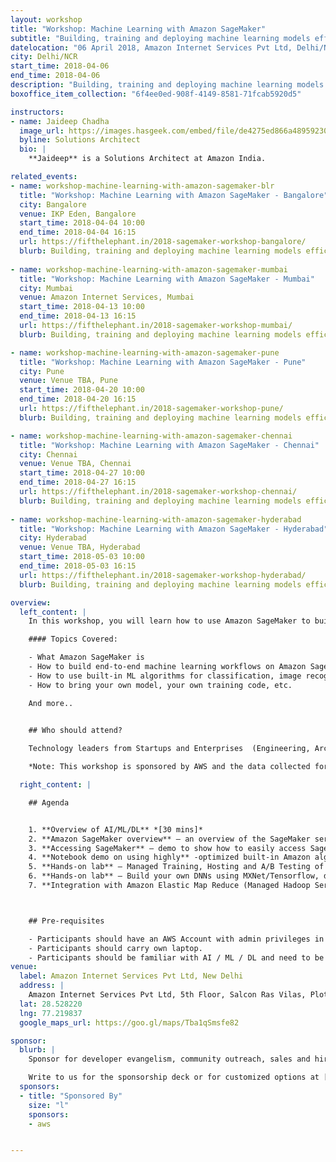 ```yaml
---
layout: workshop
title: "Workshop: Machine Learning with Amazon SageMaker"
subtitle: "Building, training and deploying machine learning models efficiently and at scale"
datelocation: "06 April 2018, Amazon Internet Services Pvt Ltd, Delhi/NCR"
city: Delhi/NCR
start_time: 2018-04-06
end_time: 2018-04-06
description: "Building, training and deploying machine learning models efficiently and at scale"
boxoffice_item_collection: "6f4ee0ed-908f-4149-8581-71fcab5920d5"

instructors:
- name: Jaideep Chadha
  image_url: https://images.hasgeek.com/embed/file/de4275ed866a489592307c1d618220df
  byline: Solutions Architect
  bio: |
    **Jaideep** is a Solutions Architect at Amazon India.

related_events:
- name: workshop-machine-learning-with-amazon-sagemaker-blr
  title: "Workshop: Machine Learning with Amazon SageMaker - Bangalore"
  city: Bangalore
  venue: IKP Eden, Bangalore
  start_time: 2018-04-04 10:00
  end_time: 2018-04-04 16:15
  url: https://fifthelephant.in/2018-sagemaker-workshop-bangalore/
  blurb: Building, training and deploying machine learning models efficiently and at scale.
  
- name: workshop-machine-learning-with-amazon-sagemaker-mumbai
  title: "Workshop: Machine Learning with Amazon SageMaker - Mumbai"
  city: Mumbai
  venue: Amazon Internet Services, Mumbai
  start_time: 2018-04-13 10:00
  end_time: 2018-04-13 16:15
  url: https://fifthelephant.in/2018-sagemaker-workshop-mumbai/
  blurb: Building, training and deploying machine learning models efficiently and at scale. 

- name: workshop-machine-learning-with-amazon-sagemaker-pune
  title: "Workshop: Machine Learning with Amazon SageMaker - Pune"
  city: Pune
  venue: Venue TBA, Pune
  start_time: 2018-04-20 10:00
  end_time: 2018-04-20 16:15
  url: https://fifthelephant.in/2018-sagemaker-workshop-pune/
  blurb: Building, training and deploying machine learning models efficiently and at scale.

- name: workshop-machine-learning-with-amazon-sagemaker-chennai
  title: "Workshop: Machine Learning with Amazon SageMaker - Chennai"
  city: Chennai
  venue: Venue TBA, Chennai
  start_time: 2018-04-27 10:00
  end_time: 2018-04-27 16:15
  url: https://fifthelephant.in/2018-sagemaker-workshop-chennai/
  blurb: Building, training and deploying machine learning models efficiently and at scale.
  
- name: workshop-machine-learning-with-amazon-sagemaker-hyderabad
  title: "Workshop: Machine Learning with Amazon SageMaker - Hyderabad"
  city: Hyderabad
  venue: Venue TBA, Hyderabad
  start_time: 2018-05-03 10:00
  end_time: 2018-05-03 16:15
  url: https://fifthelephant.in/2018-sagemaker-workshop-hyderabad/
  blurb: Building, training and deploying machine learning models efficiently and at scale.

overview:
  left_content: |
    In this workshop, you will learn how to use Amazon SageMaker to build, train and host machine learning models. Going through a number of Jupyter notebooks, you will first learn how to use built-in algorithms to perform complex tasks like image classification or clustering. Then, trainers will teach you how you can bring your own Tensorflow or Apache MXNet script to train deep learning models. Finally, you will deploy your models to SageMaker-managed infrastructure and use them to predict new samples.

    #### Topics Covered:

    - What Amazon SageMaker is
    - How to build end-to-end machine learning workflows on Amazon SageMaker
    - How to use built-in ML algorithms for classification, image recognition, etc.
    - How to bring your own model, your own training code, etc.

    And more..


    ## Who should attend?
    
    Technology leaders from Startups and Enterprises  (Engineering, Architecture, Product, Development) who are interested in expanding your knowledge on Artificial Intelligence, Machine Learning, and how it can be applied to your business. 

    *Note: This workshop is sponsored by AWS and the data collected for this workshop will be shared with them.*

  right_content: |

    ## Agenda


    1. **Overview of AI/ML/DL** *[30 mins]*
    2. **Amazon SageMaker overview** – an overview of the SageMaker service, best use cases, main features including AWS security concepts of IAM, VPC, KMS. *[ 45 mins.]*
    3. **Accessing SageMaker** – demo to show how to easily access SageMaker service [Duration: 15 mins.]
    4. **Notebook demo on using highly** -optimized built-in Amazon algorithms [Duration: 30 mins.]
    5. **Hands-on lab** – Managed Training, Hosting and A/B Testing of Amazon built-in algorithm – Amazon linear learner algorithm / parallel training using SageMaker Estimators / SageMaker Python SDK [Duration: 45 mins.]
    6. **Hands-on lab** – Build your own DNNs using MXNet/Tensorflow, distributed training on GPUs and serving using SageMaker [Duration: 1 hr. 15 mins.]
    7. **Integration with Amazon Elastic Map Reduce (Managed Hadoop Service)** - Amazon SageMaker notebooks backed by Spark in Amazon EMR [Duration: 1 hr.]



    ## Pre-requisites

    - Participants should have an AWS Account with admin privileges in IAM and EC2 limit for P2 instances increased to 2 in AWS Region North Virginia (us-east-1). Check out [this](https://docs.aws.amazon.com/AWSEC2/latest/UserGuide/ec2-resource-limits.html) doc to know more about how to increase EC2 limits. All participants will be provided AWS Credits for the workshop
    - Participants should carry own laptop.
    - Participants should be familiar with AI / ML / DL and need to be hands-on practitioners.
venue:
  label: Amazon Internet Services Pvt Ltd, New Delhi
  address: |
    Amazon Internet Services Pvt Ltd, 5th Floor, Salcon Ras Vilas, Plot no D1, Near Select City Walk, Saket, New Delhi – 110017.
  lat: 28.528220
  lng: 77.219837
  google_maps_url: https://goo.gl/maps/Tba1qSmsfe82

sponsor:
  blurb: |
    Sponsor for developer evangelism, community outreach, sales and hiring.

    Write to us for the sponsorship deck or for customized options at [info@hasgeek.com](mailto:info@hasgeek.com)
  sponsors:
  - title: "Sponsored By"
    size: "l"
    sponsors:
    - aws     


---
```

